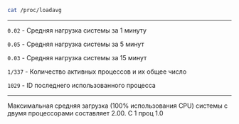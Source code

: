 
```bash
cat /proc/loadavg 
```

---
`0.02` - Средняя нагрузка системы за 1 минуту

`0.05` - Средняя нагрузка системы за 5 минут

`0.03` - Средняя нагрузка системы за 15 минут

`1/337` - Количество активных процессов и их общее число

`1029` - ID последнего использованного процесса

---
Максимальная средняя загрузка (100% использования CPU) системы с двумя процессорами составляет 2.00.
C 1 проц 1.0
